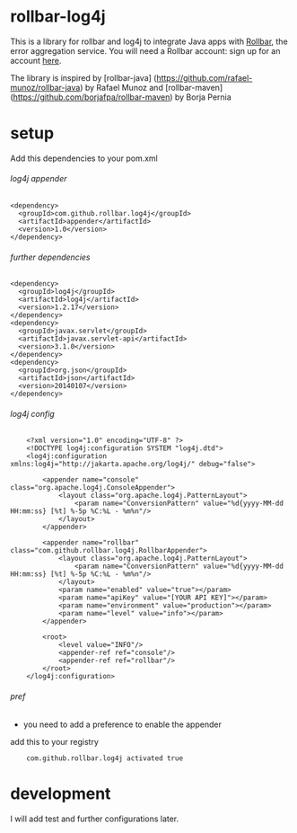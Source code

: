rollbar-log4j
=============
This is a library for rollbar and log4j to integrate Java apps with [Rollbar](https://rollbar.com/), the error aggregation service. You will need a Rollbar account: sign up for an account [here](https://rollbar.com/signup/).

The library is inspired by [rollbar-java] (https://github.com/rafael-munoz/rollbar-java) by Rafael Munoz and
[rollbar-maven] (https://github.com/borjafpa/rollbar-maven) by Borja Pernia


setup
=============
Add this dependencies to your pom.xml

###### log4j appender 

    <dependency>
      <groupId>com.github.rollbar.log4j</groupId>
      <artifactId>appender</artifactId>
      <version>1.0</version>
    </dependency>
  
###### further dependencies

    <dependency>
      <groupId>log4j</groupId>
      <artifactId>log4j</artifactId>
      <version>1.2.17</version>
    </dependency>
    <dependency>
      <groupId>javax.servlet</groupId>
      <artifactId>javax.servlet-api</artifactId>
      <version>3.1.0</version>
    </dependency>
    <dependency>
      <groupId>org.json</groupId>
      <artifactId>json</artifactId>
      <version>20140107</version>
    </dependency>
    
###### log4j config

        <?xml version="1.0" encoding="UTF-8" ?>
        <!DOCTYPE log4j:configuration SYSTEM "log4j.dtd">
        <log4j:configuration xmlns:log4j="http://jakarta.apache.org/log4j/" debug="false">
        
            <appender name="console" class="org.apache.log4j.ConsoleAppender">
                <layout class="org.apache.log4j.PatternLayout">
                    <param name="ConversionPattern" value="%d{yyyy-MM-dd HH:mm:ss} [%t] %-5p %C:%L - %m%n"/>
                </layout>
            </appender>
        
            <appender name="rollbar" class="com.github.rollbar.log4j.RollbarAppender">
                <layout class="org.apache.log4j.PatternLayout">
                    <param name="ConversionPattern" value="%d{yyyy-MM-dd HH:mm:ss} [%t] %-5p %C:%L - %m%n"/>
                </layout>
                <param name="enabled" value="true"></param>
                <param name="apiKey" value="[YOUR API KEY]"></param>
                <param name="environment" value="production"></param>
                <param name="level" value="info"></param>
            </appender>
        
            <root>
                <level value="INFO"/>
                <appender-ref ref="console"/>
                <appender-ref ref="rollbar"/>
            </root>
        </log4j:configuration>

###### pref
  
  * you need to add a preference to enable the appender
    
add this to your registry

        com.github.rollbar.log4j activated true
        
development
=============
I will add test and further configurations later. 
